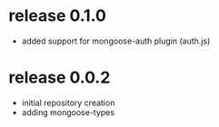 # release 0.1.0
  * added support for mongoose-auth plugin (auth.js)
# release 0.0.2
  * initial repository creation
  * adding mongoose-types

